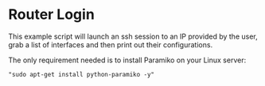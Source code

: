 Router Login
===================
This example script will launch an ssh session to an IP provided by the user, grab a list of interfaces and then print out their configurations.

The only requirement needed is to install Paramiko on your Linux server:
```
"sudo apt-get install python-paramiko -y"
````
